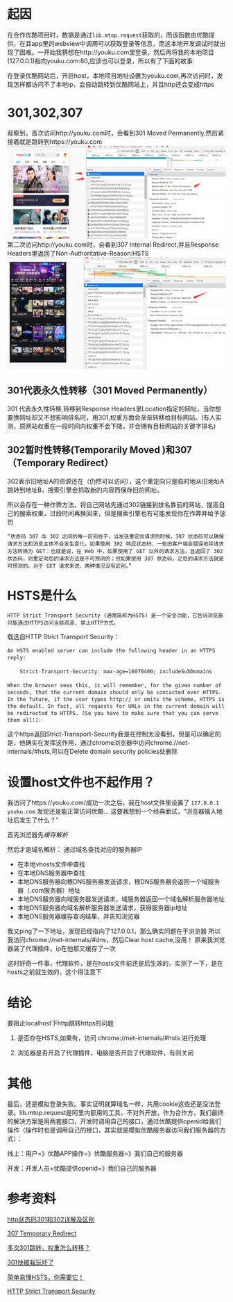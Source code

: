 # 起因
在合作优酷项目时，数据是通过```lib.mtop.request```获取的，而该函数由优酷提供，在其app里的webview中调用可以获取登录等信息，而这本地开发调试时就出现了困难。一开始我猜想在http://youku.com里登录，然后再将我的本地项目(127.0.0.1)指向youku.com:80,应该也可以登录，所以有了下面的故事:

在登录优酷网站后，开启host，本地项目地址设置为youku.com,再次访问时，发现怎样都访问不了本地ip，会自动跳转到优酷网站上，并且http还会变成https

# 301,302,307
观察到，首次访问http://youku.com时，会看到301 Moved Permanently,然后紧接着就是跳转到https://youku.com
![301](./301.png)
第二次访问http://youku.com时，会看到307 Internal Redirect,并且Response Headers里返回了Non-Authoritative-Reason:HSTS
![307](./307.png)
## 301代表永久性转移（301 Moved Permanently）
301 代表永久性转移,转移到Response Headers里Location指定的网址，当你想要换网址却又不想影响排名时，用301,权重方面会渐渐转移给目标网站。(有人实测，原网站权重在一段时间内权重不会下降，并会拥有目标网站的关键字排名)

## 302暂时性转移(Temporarily Moved )和307（Temporary Redirect）
302表示旧地址A的资源还在（仍然可以访问），这个重定向只是临时地从旧地址A跳转到地址B，搜索引擎会抓取新的内容而保存旧的网址。

所以会存在一种作弊方法，将自己网站先通过302链接到排名靠前的网站，提高自己的搜索权重，过段时间再换回来，但是搜索引擎也有可能发现你在作弊并给予惩罚

    “状态码 307 与 302 之间的唯一区别在于，当发送重定向请求的时候，307 状态码可以确保请求方法和消息主体不会发生变化。如果使用 302 响应状态码，一些旧客户端会错误地将请求方法转换为 GET：也就是说，在 Web 中，如果使用了 GET 以外的请求方法，且返回了 302 状态码，则重定向后的请求方法是不可预测的；但如果使用 307 状态码，之后的请求方法就是可预测的。对于 GET 请求来说，两种情况没有区别。”


# HSTS是什么

    HTTP Strict Transport Security (通常简称为HSTS) 是一个安全功能，它告诉浏览器只能通过HTTPS访问当前资源, 禁止HTTP方式。

载选自HTTP Strict Transport Security：

    An HSTS enabled server can include the following header in an HTTPS reply:

        Strict-Transport-Security: max-age=16070400; includeSubDomains

    When the browser sees this, it will remember, for the given number of seconds, that the current domain should only be contacted over HTTPS. In the future, if the user types http:// or omits the scheme, HTTPS is the default. In fact, all requests for URLs in the current domain will be redirected to HTTPS. (So you have to make sure that you can serve them all!). 
    
这个https返回Strict-Transport-Security我是在控制太没看到，但是可以确定的是，他确实在发挥这作用，通过chrome浏览器中访问chrome://net-internals/#hsts,可以在Delete domain security policies处删除

# 设置host文件也不起作用？
我访问了https://youku.com/成功一次之后，我在host文件里设置了
```127.0.0.1 youku.com```
发现还是能正常访问优酷...
这要我想到一个经典面试，“浏览器输入地址后发生了什么？”

首先浏览器先*缓存解析*

然后才是域名解析：
通过域名查找对应的服务器IP
- 在本地vhosts文件中查找
- 在本地DNS服务器中查找
- 本地DNS服务器向根DNS服务器发送请求，根DNS服务器会返回一个域服务器（.com服务器）地址
- 本地DNS服务器向域服务器发送请求，域服务器返回一个域名解析服务器地址
- 本地DNS服务器向域名解析服务器发送请求，获得服务器ip地址
- 本地DNS服务器缓存查询结果，并告知浏览器

我又ping了一下地址，发现已经指向了127.0.0.1，那么确实问题在于浏览器
所以我访问chrome://net-internals/#dns，然后Clear host cache,没用！
原来我浏览器装了代理插件，ip在他那又缓存了一次

这时好奇一件事，代理软件，是在hosts文件前还是后生效的，实测了一下，是在hosts之前就生效的，这个得注意下

# 结论
要阻止localhost下http跳转https的问题

1. 是否存在HSTS,如果有，访问 chrome://net-internals/#hsts 进行处理

2. 浏览器是否开启了代理插件，电脑是否开启了代理软件，有则关闭

# 其他
最后，还是模拟登录失败。事实证明就算域名一样，共用cookie这些还是没法登录。lib.mtop.request是阿里内部用的工具，不对外开放，作为合作方，我们最终的解决方案是用两套接口，开发时调用自己的接口，通过优酷提供openid给我们操作（操作时也是调用自己的接口，其实就是模拟优酷服务器访问我们服务器的方式）：

线上：用户=》优酷APP操作=》优酷服务器=》我们自己的服务器

开发：开发人员+优酷提供openid=》我们自己的服务器


# 参考资料
[http状态码301和302详解及区别](https://blog.csdn.net/zhouchangshun_666/article/details/79354193)

[307 Temporary Redirect](https://developer.mozilla.org/zh-CN/docs/Web/HTTP/Status/307)

[多次301跳转，权重怎么转移？](https://www.zhihu.com/question/31845218)

[301快被我玩坏了](https://zhuanlan.zhihu.com/p/20101481)

[简单易懂HSTS，你需要它！](https://juejin.im/post/6844903952211771405)

[HTTP Strict Transport Security](https://www.chromium.org/hsts)